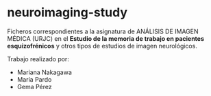 # neuroimaging-study
Ficheros correspondientes a la asignatura de ANÁLISIS DE IMAGEN MÉDICA (URJC) en el **Estudio de la memoria de trabajo en pacientes esquizofrénicos** y otros tipos de estudios de imagen neurológicos.

Trabajo realizado por:
* Mariana Nakagawa
* María Pardo
* Gema Pérez
